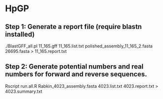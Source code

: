 # HpGP

## Step 1: Generate a report file (require blastn installed)

./BlastGFF_all.pl 11_165.gff 11_165.list.txt polished_assembly_11_165_2.fasta 26695.fasta > 11_165.report.txt

## Step 2: Generate potential numbers and real numbers for forward and reverse sequences.

Rscript run.all.R Rabkin_4023_assembly.fasta 4023.list.txt 4023.report.txt > 4023.summary.txt
